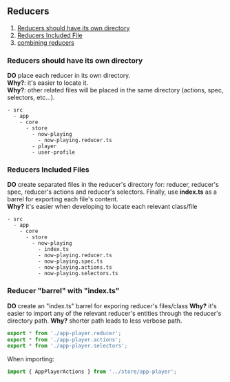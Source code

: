 ## Reducers

1. [Reducers should have its own directory](#reducers-should-have-its-own-directory)
1. [Reducers Included File](#reducers-included-file)
1. [combining reducers](#combining-reducers)

### Reducers should have its own directory
**DO** place each reducer in its own directory.  
**Why?**: it's easier to locate it.  
**Why?**: other related files will be placed in the same directory (actions, spec, selectors, etc...).  
```
- src
  - app
    - core
      - store
        - now-playing
          - now-playing.reducer.ts
        - player
        - user-profile
```
### Reducers Included Files
**DO** create separated files in the reducer's directory for: reducer, reducer's spec, reducer's actions and reducer's selectors. Finally, use **index.ts** as a barrel for exporting each file's content.  
**Why?** it's easier when developing to locate each relevant class/file

```
- src
  - app
    - core
      - store
        - now-playing
          - index.ts
          - now-playing.reducer.ts
          - now-playing.spec.ts
          - now-playing.actions.ts
          - now-playing.selectors.ts
```
### Reducer "barrel" with "index.ts"
**DO** create an "index.ts" barrel for exporing reducer's files/class
**Why?** it's easier to import any of the relevant reducer's entities through the reducer's directory path.
**Why?** shorter path leads to less verbose path. 

```typescript
export * from './app-player.reducer';
export * from './app-player.actions';
export * from './app-player.selectors';
```

When importing:  
```typescript
import { AppPlayerActions } from '../store/app-player';
```

